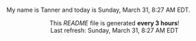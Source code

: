 My name is Tanner and today is Sunday, March 31, 8:27 AM EDT.

<p align="center">This <i>README</i> file is generated <b>every 3 hours</b>!</br>Last refresh: Sunday, March 31, 8:27 AM EDT<br /></p>
